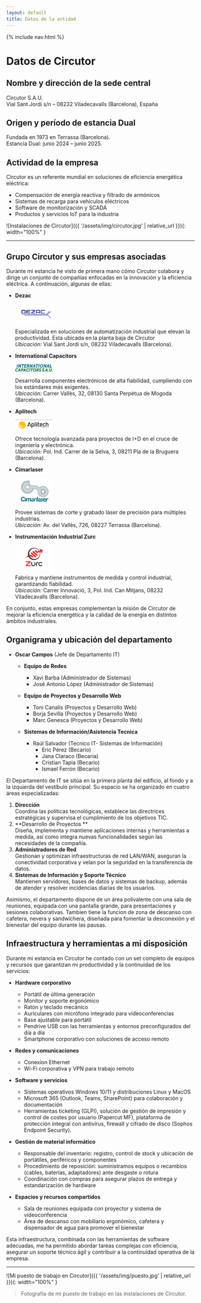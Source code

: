 ```yaml
---
layout: default
title: Datos de la entidad
---
```


{% include nav.html %}

# Datos de Circutor

## Nombre y dirección de la sede central  
  Circutor S.A.U.  
  Vial Sant Jordi s/n – 08232 Viladecavalls (Barcelona), España
  
## Origen y período de estancia Dual  
  Fundada en 1973 en Terrassa (Barcelona).  
  Estancia Dual: junio 2024 – junio 2025.

## Actividad de la empresa  
Circutor es un referente mundial en soluciones de eficiencia energética eléctrica:  
- Compensación de energía reactiva y filtrado de armónicos  
- Sistemas de recarga para vehículos eléctricos  
- Software de monitorización y SCADA  
- Productos y servicios IoT para la industria

![Instalaciones de Circutor]({{ '/assets/img/circutor.jpg' | relative_url }}){: width="100%" }

---

## Grupo Circutor y sus empresas asociadas

Durante mi estancia he visto de primera mano cómo Circutor colabora y dirige un conjunto de compañías enfocadas en la innovación y la eficiencia eléctrica. A continuación, algunas de ellas:

- **Dezac**
   
  <img src="/assets/img/dezac-logo.png" alt="Logo Dezac" width="100" style="vertical-align:middle; margin-left:0.5rem;">  
  
  Especializada en soluciones de automatización industrial que elevan la productividad. Esta ubicada en la planta baja de Circutor  
  *Ubicación:* Vial Sant Jordi s/n, 08232 Viladecavalls (Barcelona).

- **International Capacitors**
   
  <img src="/assets/img/intercap-logo.png" alt="Logo Intercap" width="100" style="vertical-align:middle; margin-right:0.5rem;"> 
  
  Desarrolla componentes electrónicos de alta fiabilidad, cumpliendo con los estándares más exigentes.  
  *Ubicación:* Carrer Vallès, 32, 08130 Santa Perpètua de Mogoda (Barcelona).

- **Aplitech**
  
  <img src="/assets/img/aplitech-logo.png" alt="Logo Aplitech" width="100" style="vertical-align:middle; margin-right:0.5rem;">
  
  Ofrece tecnología avanzada para proyectos de I+D en el cruce de ingeniería y electrónica.  
  *Ubicación:* Pol. Ind. Carrer de la Selva, 3, 08211 Pla de la Bruguera (Barcelona).

- **Cimarlaser**
   
  <img src="/assets/img/cimarlaser-logo.png" alt="Logo Cimarlaser" width="100" style="vertical-align:middle; margin-right:0.5rem;">
  
  Provee sistemas de corte y grabado láser de precisión para múltiples industrias.  
  *Ubicación:* Av. del Vallès, 726, 08227 Terrassa (Barcelona).

- **Instrumentación Industrial Zurc**
   
  <img src="/assets/img/zync-logo.png" alt="Logo Zurc" width="100" style="vertical-align:middle; margin-right:0.5rem;"> 
  
  Fabrica y mantiene instrumentos de medida y control industrial, garantizando fiabilidad.  
  *Ubicación:* Carrer Innovació, 3, Pol. Ind. Can Mitjans, 08232 Viladecavalls (Barcelona).


En conjunto, estas empresas complementan la misión de Circutor de mejorar la eficiencia energética y la calidad de la energía en distintos ámbitos industriales.

  

## Organigrama y ubicación del departamento

- **Oscar Campos** (Jefe de Departamento IT)
  
  - **Equipo de Redes**
    - Xavi Barba (Administrador de Sistemas)
    - José Antonio López (Administrador de Sistemas)
      
  - **Equipo de Proyectos y Desarrollo Web**
    - Toni Canalis  (Proyectos y Desarrollo Web) 
    - Borja Sevilla (Proyectos y Desarrollo Web)
    - Marc Genesca (Proyectos y Desarrollo Web)
      
  - **Sistemas de Información/Asistencia Tecnica**
    - Raúl Salvador (Tecnico IT- Sistemas de Información)
      - Eric Pérez (Becario)        
      - Jana Claraco (Becaria)
      - Cristian Tapia (Becario)
      - Ismael Ferrón (Becario)


El Departamento de IT se sitúa en la primera planta del edificio, al fondo y a la izquierda del vestíbulo principal. Su espacio se ha organizado en cuatro áreas especializadas:

1. **Dirección**  
   Coordina las políticas tecnológicas, establece las directrices estratégicas y supervisa el cumplimiento de los objetivos TIC.  
2. **Desarrollo de Proyectos **  
   Diseña, implementa y mantiene aplicaciones internas y herramientas a medida, así como integra nuevas funcionalidades según las necesidades de la compañía.  
3. **Administradores de Red**  
   Gestionan y optimizan infraestructuras de red LAN/WAN, aseguran la conectividad corporativa y velan por la seguridad en la transferencia de datos.  
4. **Sistemas de Información y Soporte Técnico**  
   Mantienen servidores, bases de datos y sistemas de backup, además de atender y resolver incidencias diarias de los usuarios.

Asimismo, el departamento dispone de un área polivalente con una sala de reuniones, equipada con una pantalla grande, para presentaciones y sesiones colaborativas. Tambien tiene la funcion de  zona de descanso con cafetera, nevera y sandwichera, diseñada para fomentar la desconexión y el bienestar del equipo durante las pausas.


## Infraestructura y herramientas a mi disposición

Durante mi estancia en Circutor he contado con un set completo de equipos y recursos que garantizan mi productividad y la continuidad de los servicios:

- **Hardware corporativo**  
  - Portátil de última generación 
  - Monitor y soporte ergonómico  
  - Ratón y teclado mecánico   
  - Auriculares con micrófono integrado para videoconferencias  
  - Base ajustable para portátil  
  - Pendrive USB con las herramientas y entornos preconfigurados del día a día  
  - Smartphone corporativo con soluciones de acceso remoto  

- **Redes y comunicaciones**  
  - Conexion Ethernet  
  - Wi-Fi corporativa y VPN para trabajo remoto  
 
- **Software y servicios**  
  - Sistemas operativos Windows 10/11 y distribuciones Linux y MacOS 
  - Microsoft 365 (Outlook, Teams, SharePoint) para colaboración y documentación  
  - Herramientas ticketing (GLPI), solución de gestión de impresión y control de costes por usuario (Papercut MF), plataforma de protección integral con antivirus, firewall y cifrado de disco  (Sophos Endpoint 
    Security).  
 
- **Gestión de material informático**  
  - Responsable del inventario: registro, control de stock y ubicación de portátiles, periféricos y componentes  
  - Procedimiento de reposición: suministramos equipos o recambios (cables, baterías, adaptadores) ante desgaste o rotura  
  - Coordinación con compras para asegurar plazos de entrega y estandarización de hardware  

- **Espacios y recursos compartidos**  
  - Sala de reuniones equipada con proyector y sistema de videoconferencia  
  - Área de descanso con mobiliario ergonómico, cafetera y dispensador de agua para promover el bienestar  

Esta infraestructura, combinada con las herramientas de software adecuadas, me ha permitido abordar tareas complejas con eficiencia, asegurar un soporte técnico ágil y contribuir a la continuidad operativa de la empresa.  

---

![Mi puesto de trabajo en Circutor]({{ '/assets/img/puesto.jpg' | relative_url }}){: width="100%" }

> Fotografía de mi puesto de trabajo en las instalaciones de Circutor.




